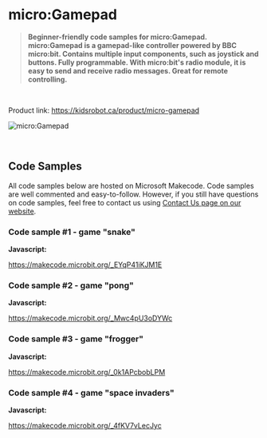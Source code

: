 # micro:Gamepad

> **Beginner-friendly code samples for micro:Gamepad. micro:Gamepad is a gamepad-like controller powered by BBC micro:bit. Contains multiple input components, such as joystick and buttons. Fully programmable. With micro:bit's radio module, it is easy to send and receive radio messages. Great for remote controlling.**

<br>

Product link: https://kidsrobot.ca/product/micro-gamepad

![micro:Gamepad](https://kidsrobot.ca/storage/app/media/gD9D9CHqTKjGBdecu9MeNtsu6rKdCdGhuUo52U66.jpeg)

<br>

## Code Samples

All code samples below are hosted on Microsoft Makecode. Code samples are well commented and easy-to-follow. However, if you still have questions on code samples, feel free to contact us using [Contact Us page on our website](https://kidsrobot.ca/contact-us).

### Code sample #1 - game "snake"

**Javascript:**

https://makecode.microbit.org/_EYqP41iKJM1E

### Code sample #2 - game "pong"

**Javascript:**

https://makecode.microbit.org/_Mwc4pU3oDYWc

### Code sample #3 - game "frogger"

**Javascript:**

https://makecode.microbit.org/_0k1APcbobLPM

### Code sample #4 - game "space invaders"

**Javascript:**

https://makecode.microbit.org/_4fKV7vLecJyc
